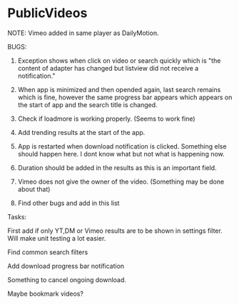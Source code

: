 # PublicVideos
NOTE:
Vimeo added in same player as DailyMotion.

BUGS:


1. Exception shows when click on video or search  quickly which is "the content of adapter has changed but listview did not receive a notification."

2. When app is minimized and then opended again, last search remains which is fine, however the same progress bar appears which appears on the start of app and the search title is changed.

3. Check if loadmore is working properly. (Seems to work fine)

4. Add trending results at the start of the app.

5. App is restarted when download notification is clicked. Something else should happen here. I dont know what but not what is happening now. 


6. Duration should be added in the results as this is an important field.

7. Vimeo does not give the owner of the video. (Something may be done about that)

8. Find other bugs and add in this list 








Tasks:

First add if only YT,DM or Vimeo results are to be shown in settings filter. Will make unit testing a lot easier.

Find common search filters

Add download progress bar notification

Something to cancel ongoing download.

Maybe bookmark videos?
